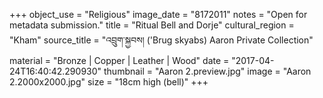 +++
object_use = "Religious"
image_date = "8172011"
notes = "Open for metadata submission."
title = "Ritual Bell and Dorje"
cultural_region = "Kham"
source_title = "འབྲུག་སྐྱབས། ('Brug skyabs) Aaron Private Collection"
material = "Bronze | Copper | Leather | Wood"
date = "2017-04-24T16:40:42.290930"
thumbnail = "Aaron 2.preview.jpg"
image = "Aaron 2.2000x2000.jpg"
size = "18cm high (bell)"
+++
